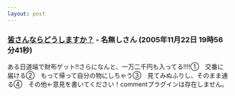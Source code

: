 ```yaml
---
layout: post
---
```

<h3><a href="/?page=BBS%2D%BB%A8%C3%CC%2F22" class="wikipage">皆さんならどうしますか？</a> - 名無しさん (2005年11月22日 19時56分41秒)</h3>
<p>ある日道端で財布ゲット!!さらになんと、一万二千円も入ってる!!!!①　交番に届ける②　もって帰って自分の物にしちゃう③　見てみぬふりし、そのまま通る④　その他←意見を書いてください！<span class="error">commentプラグインは存在しません。</span> </p>
